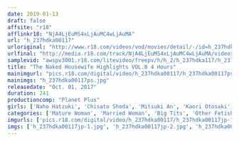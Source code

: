 ```yaml
---
date: 2019-01-13
draft: false
affsite: "r18"
afflinkr18: "NjA4LjEuMS4xLjAuMC4wLjAuMA"
url: "h_237hdka00117"
urloriginal: "http://www.r18.com/videos/vod/movies/detail/-/id=h_237hdka00117"
urlfinal: "http://media.r18.com/track/NjA4LjEuMS4xLjAuMC4wLjAuMA/videos/vod/movies/detail/-/id=h_237hdka00117"
samplevid: "awspv3001.r18.com/litevideo/freepv/h/h_2/h_237hdka117/h_237hdka117_dmb_w.mp4"
title: "The Naked Housewife Highlights VOL.8 4 Hours"
mainimgurl: "pics.r18.com/digital/video/h_237hdka00117/h_237hdka00117ps.jpg"
mainimgs: "h_237hdka00117ps.jpg"
releasedate: "Oct. 01, 2017"
duration: 241
productioncomp: "Planet Plus"
girls: ['Naho Hatzuki', 'Chisato Shoda', 'Mitsuki An', 'Kaori Otosaki', 'Ryoka Miyabe', 'Nozomi Mikimoto']
categories: ['Mature Woman', 'Married Woman', 'Big Tits', 'Other Fetishes', 'Compilation', 'Over 4 Hours', 'Hi-Def']
imgurls: ['pics.r18.com/digital/video/h_237hdka00117/h_237hdka00117jp-1.jpg', 'pics.r18.com/digital/video/h_237hdka00117/h_237hdka00117jp-2.jpg', 'pics.r18.com/digital/video/h_237hdka00117/h_237hdka00117jp-3.jpg', 'pics.r18.com/digital/video/h_237hdka00117/h_237hdka00117jp-4.jpg', 'pics.r18.com/digital/video/h_237hdka00117/h_237hdka00117jp-5.jpg', 'pics.r18.com/digital/video/h_237hdka00117/h_237hdka00117jp-6.jpg', 'pics.r18.com/digital/video/h_237hdka00117/h_237hdka00117jp-7.jpg', 'pics.r18.com/digital/video/h_237hdka00117/h_237hdka00117jp-8.jpg', 'pics.r18.com/digital/video/h_237hdka00117/h_237hdka00117jp-9.jpg', 'pics.r18.com/digital/video/h_237hdka00117/h_237hdka00117jp-10.jpg', 'pics.r18.com/digital/video/h_237hdka00117/h_237hdka00117jp-11.jpg', 'pics.r18.com/digital/video/h_237hdka00117/h_237hdka00117jp-12.jpg', 'pics.r18.com/digital/video/h_237hdka00117/h_237hdka00117jp-13.jpg', 'pics.r18.com/digital/video/h_237hdka00117/h_237hdka00117jp-14.jpg', 'pics.r18.com/digital/video/h_237hdka00117/h_237hdka00117jp-15.jpg', 'pics.r18.com/digital/video/h_237hdka00117/h_237hdka00117jp-16.jpg', 'pics.r18.com/digital/video/h_237hdka00117/h_237hdka00117jp-17.jpg', 'pics.r18.com/digital/video/h_237hdka00117/h_237hdka00117jp-18.jpg', 'pics.r18.com/digital/video/h_237hdka00117/h_237hdka00117jp-19.jpg', 'pics.r18.com/digital/video/h_237hdka00117/h_237hdka00117jp-20.jpg']
imgs: ['h_237hdka00117jp-1.jpg', 'h_237hdka00117jp-2.jpg', 'h_237hdka00117jp-3.jpg', 'h_237hdka00117jp-4.jpg', 'h_237hdka00117jp-5.jpg', 'h_237hdka00117jp-6.jpg', 'h_237hdka00117jp-7.jpg', 'h_237hdka00117jp-8.jpg', 'h_237hdka00117jp-9.jpg', 'h_237hdka00117jp-10.jpg', 'h_237hdka00117jp-11.jpg', 'h_237hdka00117jp-12.jpg', 'h_237hdka00117jp-13.jpg', 'h_237hdka00117jp-14.jpg', 'h_237hdka00117jp-15.jpg', 'h_237hdka00117jp-16.jpg', 'h_237hdka00117jp-17.jpg', 'h_237hdka00117jp-18.jpg', 'h_237hdka00117jp-19.jpg', 'h_237hdka00117jp-20.jpg']
---
```

